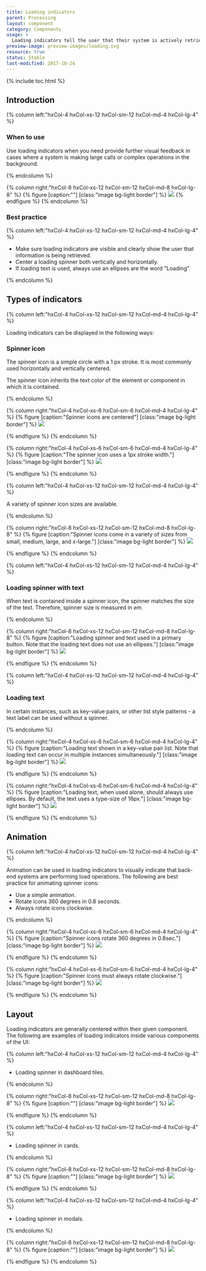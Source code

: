 ```yaml
---
title: Loading indicators
parent: Processing
layout: component
category: Components
usage: >
  Loading indicators tell the user that their system is actively retrieving data.
preview-image: preview-images/loading.svg
resource: true
status: Stable
last-modified: 2017-10-24
---
```


{% include toc.html %}

## Introduction

<div class="hxRow">

{% column left:"hxCol-4 hxCol-xs-12 hxCol-sm-12 hxCol-md-4 hxCol-lg-4" %}

### When to use

Use loading indicators when you need provide further visual feedback in cases where a system is making large calls or complex operations in the background.

{% endcolumn %}

{% column right:"hxCol-8 hxCol-xs-12 hxCol-sm-12 hxCol-md-8 hxCol-lg-8" %}
{% figure [caption:""] [class:"image bg-light border"] %}
![]({{site.url}}/assets/images/components/processing/loading-indicator/spinner-use.svg)
{% endfigure %}
{% endcolumn %}

</div>

### Best practice
<div class="hxRow">
{% column left:"hxCol-4 hxCol-xs-12 hxCol-sm-12 hxCol-md-4 hxCol-lg-4" %}

- Make sure loading indicators are visible and clearly show the user that information is being retrieved.
- Center a loading spinner both vertically and horizontally.
- If loading text is used, always use an ellipses are the word "Loading".

{% endcolumn %}

</div>

## Types of indicators

<div class="hxRow">
{% column left:"hxCol-4 hxCol-xs-12 hxCol-sm-12 hxCol-md-4 hxCol-lg-4" %}

Loading indicators can be displayed in the following ways:

### Spinner icon

The spinner icon is a simple circle with a 1 px stroke. It is most commonly used horizontally and vertically centered.

The spinner icon inherits the text color of the element or component in which it is contained.

{% endcolumn %}

{% column right:"hxCol-4 hxCol-xs-6 hxCol-sm-6 hxCol-md-4 hxCol-lg-4" %}
{% figure [caption:"Spinner icons are centered"] [class:"image bg-light border"] %}
![]({{site.url}}/assets/images/components/processing/loading-indicator/spinner-icon-centered.svg)

{% endfigure %}
{% endcolumn %}

{% column right:"hxCol-4 hxCol-xs-6 hxCol-sm-6 hxCol-md-4 hxCol-lg-4" %}
{% figure [caption:"The spinner icon uses a 1px stroke width."] [class:"image bg-light border"] %}
![]({{site.url}}/assets/images/components/processing/loading-indicator/spinner-icon-stroke.svg)

{% endfigure %}
{% endcolumn %}

{% column left:"hxCol-4 hxCol-xs-12 hxCol-sm-12 hxCol-md-4 hxCol-lg-4" %}

A variety of spinner icon sizes are available.

{% endcolumn %}

{% column right:"hxCol-8 hxCol-xs-12 hxCol-sm-12 hxCol-md-8 hxCol-lg-8" %}
{% figure [caption:"Spinner icons come in a variety of sizes from small, medium, large, and x-large."] [class:"image bg-light border"] %}
![]({{site.url}}/assets/images/components/processing/loading-indicator/spinner-size.svg)

{% endfigure %}
{% endcolumn %}

{% column left:"hxCol-4 hxCol-xs-12 hxCol-sm-12 hxCol-md-4 hxCol-lg-4" %}

### Loading spinner with text

When text is contained inside a spinner icon, the spinner matches the size of the text. Therefore, spinner size is measured in *em*.

{% endcolumn %}

{% column right:"hxCol-8 hxCol-xs-12 hxCol-sm-12 hxCol-md-8 hxCol-lg-8" %}
{% figure [caption:"Loading spinner and text used in a primary button. Note that the loading text does not use an ellipses."] [class:"image bg-light border"] %}
![]({{site.url}}/assets/images/components/processing/loading-indicator/spinner-text.svg)

{% endfigure %}
{% endcolumn %}

{% column left:"hxCol-4 hxCol-xs-12 hxCol-sm-12 hxCol-md-4 hxCol-lg-4" %}

### Loading text

In certain instances, such as key-value pairs, or other list style patterns - a text label can be used without a spinner.

{% endcolumn %}

{% column right:"hxCol-4 hxCol-xs-6 hxCol-sm-6 hxCol-md-4 hxCol-lg-4" %}
{% figure [caption:"Loading text shown in a key-value pair list.
Note that loading text can occur in multiple instances simultaneously."] [class:"image bg-light border"] %}
![]({{site.url}}/assets/images/components/processing/loading-indicator/spinner-text-only.svg)

{% endfigure %}
{% endcolumn %}

{% column right:"hxCol-4 hxCol-xs-6 hxCol-sm-6 hxCol-md-4 hxCol-lg-4" %}
{% figure [caption:"Loading text, when used alone, should always use ellipses. By default, the text uses a type-size of 16px."] [class:"image bg-light border"] %}
![]({{site.url}}/assets/images/components/processing/loading-indicator/spinner-text-font.svg)

{% endfigure %}
{% endcolumn %}

</div>

## Animation

<div class="hxRow">

{% column left:"hxCol-4 hxCol-xs-12 hxCol-sm-12 hxCol-md-4 hxCol-lg-4" %}

Animation can be used in loading indicators to visually indicate that back-end systems are performing load operations. The following are best practice for animating spinner icons:

- Use a simple animation.
- Rotate icons 360 degrees in 0.8 seconds.
- Always rotate icons clockwise.

{% endcolumn %}

{% column right:"hxCol-4 hxCol-xs-6 hxCol-sm-6 hxCol-md-4 hxCol-lg-4" %}
{% figure [caption:"Spinner icons rotate 360 degrees in 0.8sec."] [class:"image bg-light border"] %}
![]({{site.url}}/assets/images/components/processing/loading-indicator/spinner-360.svg)

{% endfigure %}
{% endcolumn %}

{% column right:"hxCol-4 hxCol-xs-6 hxCol-sm-6 hxCol-md-4 hxCol-lg-4" %}
{% figure [caption:"Spinner icons must always rotate clockwise."] [class:"image bg-light border"] %}
![]({{site.url}}/assets/images/components/processing/loading-indicator/spinner-rotate-clockwise.svg)

{% endfigure %}
{% endcolumn %}

</div>

## Layout

<div class="hxRow">

Loading indicators are generally centered within their given component. The following are examples of loading indicators inside various components of the UI:

{% column left:"hxCol-4 hxCol-xs-12 hxCol-sm-12 hxCol-md-4 hxCol-lg-4" %}

- Loading spinner in dashboard tiles.

{% endcolumn %}

{% column right:"hxCol-8 hxCol-xs-12 hxCol-sm-12 hxCol-md-8 hxCol-lg-8" %}
{% figure [caption:""] [class:"image bg-light border"] %}
![]({{site.url}}/assets/images/components/processing/loading-indicator/spinner-tiles.svg)

{% endfigure %}
{% endcolumn %}

{% column left:"hxCol-4 hxCol-xs-12 hxCol-sm-12 hxCol-md-4 hxCol-lg-4" %}

- Loading spinner in cards.

{% endcolumn %}

{% column right:"hxCol-8 hxCol-xs-12 hxCol-sm-12 hxCol-md-8 hxCol-lg-8" %}
{% figure [caption:""] [class:"image bg-light border"] %}
![]({{site.url}}/assets/images/components/processing/loading-indicator/spinner-cards.svg)

{% endfigure %}
{% endcolumn %}

{% column left:"hxCol-4 hxCol-xs-12 hxCol-sm-12 hxCol-md-4 hxCol-lg-4" %}

- Loading spinner in modals.

{% endcolumn %}

{% column right:"hxCol-8 hxCol-xs-12 hxCol-sm-12 hxCol-md-8 hxCol-lg-8" %}
{% figure [caption:""] [class:"image bg-light border"] %}
![]({{site.url}}/assets/images/components/processing/loading-indicator/spinner-modals.svg)

{% endfigure %}
{% endcolumn %}

</div>
